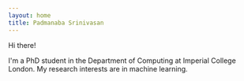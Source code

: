 ```yaml
---
layout: home
title: Padmanaba Srinivasan
---
```




Hi there!

I'm a PhD student in the Department of Computing at Imperial College London. My research interests are in machine learning.